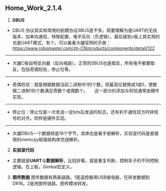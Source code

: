 ## Home_Work_2.1.4

1. **DBUS**
* DBUS 协议其实和常用的航模协议SBUS差不多。简要理解为是UART的无线版本，加单向通信，特殊配置，电平反向（负逻辑）。最后接到c板上其实用的也是UART模式，有个。可以看看大疆官网的手册：https://www.robomaster.com/zh-CN/products/components/detail/122  
---
* 大疆C板自带反向器（反向电路）。正常的SBUS也是取反，所有电平都要取反，包括奇偶校验，停止位等。
---
* 奇偶检验：就是根据数据当前二进制中1的个数，把最高位替换成1或0，使数据二进制1的个数满足奇数个或偶数个。&ensp; &ensp; 这一部分的添加与校验通常由硬件实现。
---
* 停止位：停止位是一次发送一定bits后发送的标志。还有利于通信双方时钟信号的对齐。同样是硬件实现。
---
* 大疆DBUS一个数据帧是18个字节，具体也是看手册解析，实验室代码是直接用的memcpy赋值结构体完成解析。

2. **实验室代码**
* 主要就是**UART**与**数据解析**，比较好看，就是重复判断，控制车子的不同控制逻辑。在上板，Gimbal宏定义。 

3. **图传数据**
   图传数据有两条链路，1是遥控器用USB接电脑，在转发数据到DR16。2是用图传链路，图传模块转发。